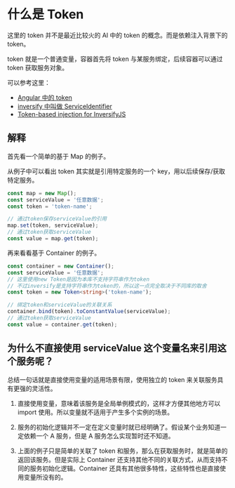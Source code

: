 # 什么是 Token

这里的 token 并不是最近比较火的 AI 中的 token 的概念。而是依赖注入背景下的 token。

token 就是一个普通变量，容器首先将 token 与某服务绑定，后续容器可以通过 token 获取服务对象。

可以参考这里：

- [Angular 中的 token](https://angular.dev/api/core/InjectionToken)
- [inversify 中叫做 ServiceIdentifier](https://github.com/inversify/monorepo/blob/a2121fa21c52f760c2d3c0410e776258e17bdcb2/packages/container/libraries/common/src/services/models/ServiceIdentifier.ts#L3)
- [Token-based injection for InversifyJS](https://github.com/mscharley/inversify-token)

## 解释

首先看一个简单的基于 Map 的例子。

从例子中可以看出 token 其实就是引用特定服务的一个 key，用以后续保存/获取特定服务。

```ts
const map = new Map();
const serviceValue = '任意数据';
const token = 'token-name';

// 通过token保存serviceValue的引用
map.set(token, serviceValue);
// 通过token获取serviceValue
const value = map.get(token);
```

再来看看基于 Container 的例子。

```ts
const container = new Container();
const serviceValue = '任意数据';
// 这里使用new Token是因为本库不支持字符串作为token
// 不过inversify是支持字符串作为token的，所以这一点完全取决于不同库的取舍
const token = new Token<string>('token-name');

// 绑定token和serviceValue的关联关系
container.bind(token).toConstantValue(serviceValue);
// 通过token获取serviceValue
const value = container.get(token);
```

## 为什么不直接使用 serviceValue 这个变量名来引用这个服务呢？

总结一句话就是直接使用变量的适用场景有限，使用独立的 token 来关联服务具有更强的灵活性。

1. 直接使用变量，意味着该服务是全局单例模式的，这样才方便其他地方可以 import 使用。所以变量就不适用于产生多个实例的场景。

2. 服务的初始化逻辑并不一定在定义变量时就已经明确了。假设某个业务知道一定依赖一个 A 服务，但是 A 服务怎么实现暂时还不知道。

3. 上面的例子只是简单的关联了 token 和服务，那么在获取服务时，就是简单的返回该服务。但是实际上 Container 还支持其他不同的关联方式，从而支持不同的服务初始化逻辑。Container 还具有其他很多特性，这些特性也是直接使用变量所没有的。
